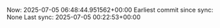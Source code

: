 Now: 2025-07-05 06:48:44.951562+00:00 Earliest commit since sync: None Last sync: 2025-07-05 00:22:53+00:00
